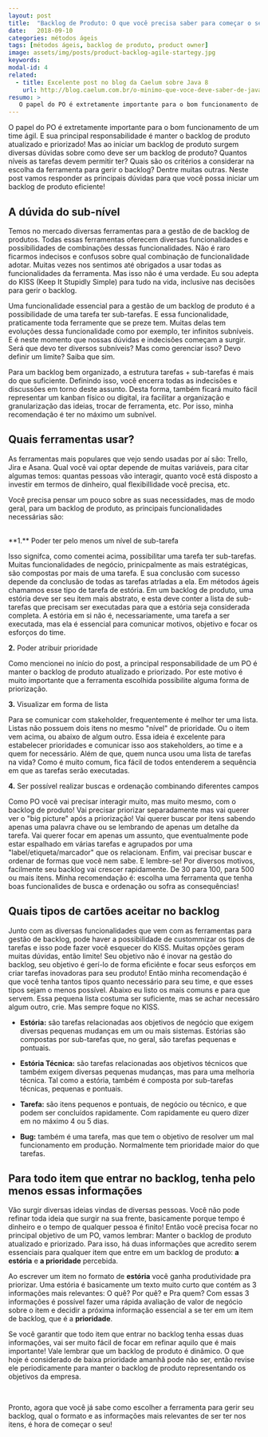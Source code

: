 ```yaml
---
layout: post
title:  "Backlog de Produto: O que você precisa saber para começar o seu"
date:   2018-09-10
categories: métodos ágeis
tags: [métodos ágeis, backlog de produto, product owner]
image: assets/img/posts/product-backlog-agile-startegy.jpg
keywords:
modal-id: 4
related:
  - title: Excelente post no blog da Caelum sobre Java 8
    url: http://blog.caelum.com.br/o-minimo-que-voce-deve-saber-de-java-8/
resumo: >
   O papel do PO é extretamente importante para o bom funcionamento de um time ágil. E sua principal responsabilidade é manter o backlog de produto atualizado e priorizado! Para fazer isso é necessário ter organização e tomar algumas decisões antes de começar. Neste post iremos falar das principais dúvidas que surgem quado se inicia a construção de um backlog de produto eficiente.
---
```


O papel do PO é extretamente importante para o bom funcionamento de um time ágil. E sua principal responsabilidade é manter o backlog de produto atualizado e priorizado! Mas ao iniciar um backlog de produto surgem diversas dúvidas sobre como deve ser um backlog de produto? Quantos níveis as tarefas devem permitir ter? Quais são os critérios a considerar na escolha da ferramenta para gerir o backlog? Dentre muitas outras. Neste post vamos responder as principais dúvidas para que você possa iniciar um backlog de produto eficiente!


## A dúvida do sub-nível
Temos no mercado diversas ferramentas para a gestão de de backlog de produtos. Todas essas ferramentas oferecem diversas funcionalidades e possibilidades de combinações dessas funcionalidades. Não é raro ficarmos indecisos e confusos sobre qual combinação de funcionalidade adotar. Muitas vezes nos sentimos até obrigados a usar todas as funcionalidades da ferramenta. Mas isso não é uma verdade. Eu sou adepta do KISS (Keep It Stupidly Simple) para tudo na vida, inclusive nas decisões para gerir o backlog.

Uma funcionalidade essencial para a gestão de um backlog de produto é a possibilidade de uma tarefa ter sub-tarefas. E essa funcionalidade, praticamente toda ferramente que se preze tem. Muitas delas tem evoluções dessa funcionalidade como por exemplo, ter infinitos subníveis. E é neste momento que nossas dúvidas e indecisões começam a surgir. Será que devo ter diversos subníveis? Mas como gerenciar isso? Devo definir um limite? Saiba que sim.

Para um backlog bem organizado, a estrutura tarefas + sub-tarefas é mais do que suficiente. Definindo isso, você encerra todas as indecisões e discussões em torno deste assunto. Desta forma, também ficará muito fácil representar um kanban físico ou digital, ira facilitar a organização e granularização das ideias, trocar de ferramenta, etc. Por isso, minha recomendação é ter no máximo um subnível.


## Quais ferramentas usar?
As ferramentas mais populares que vejo sendo usadas por aí são: Trello, Jira e Asana. Qual você vai optar depende de muitas variáveis, para citar algumas temos: quantas pessoas vão interagir, quanto você está disposto a investir em termos de dinheiro, qual flexibillidade você precisa, etc.

Você precisa pensar um pouco sobre as suas necessidades, mas de modo geral, para um backlog de produto, as principais funcionalidades necessárias são:

<br>
**1.** Poder ter pelo menos um nível de sub-tarefa

Isso signifca, como comentei acima, possibilitar uma tarefa ter sub-tarefas. Muitas funcionalidades de negócio, prinicpalmente as mais estratégicas, são compostas por mais de uma tarefa. E sua conclusão com sucesso depende da conclusão de todas as tarefas atrladas a ela. Em métodos ágeis chamamos esse tipo de tarefa de estória. Em um backlog de produto, uma estória deve ser seu item mais abstrato, e esta deve conter a lista de sub-tarefas que precisam ser executadas para que a estória seja considerada completa. A estória em si não é, necessariamente, uma tarefa a ser executada, mas ela é essencial para comunicar motivos, objetivo e focar os esforços do time.

**2.** Poder atribuir prioridade

Como mencionei no início do post, a principal responsabilidade de um PO é manter o backlog de produto atualizado e priorizado. Por este motivo é muito importante que a ferramenta escolhida possibilite alguma forma de priorização.

**3.** Visualizar em forma de lista

Para se comunicar com stakeholder, frequentemente é melhor ter uma lista. Listas não possuem dois itens no mesmo "nível" de prioridade. Ou o item vem acima, ou abaixo de algum outro. Essa ideia é excelente para estabelecer prioridades e comunicar isso aos stakeholders, ao time e a quem for necessário. Além de que, quem nunca usou uma lista de tarefas na vida? Como é muito comum, fica fácil de todos entenderem a sequência em que as tarefas serão executadas.

**4.** Ser possível realizar buscas e ordenação combinando diferentes campos

Como PO você vai precisar interagir muito, mas muito mesmo, com o backlog de produto! Vai precisar priorizar separadamente mas vai querer ver o "big picture" após a priorização! Vai querer buscar por itens sabendo apenas uma palavra chave ou se lembrando de apenas um detalhe da tarefa. Vai querer focar em apenas um assunto, que eventualmente pode estar espalhado em várias tarefas e agrupados por uma "label/etiqueta/marcador" que os relacionam. Enfim, vai precisar buscar e ordenar de formas que você nem sabe. E lembre-se! Por diversos motivos, facilmente seu backlog vai crescer rapidamente. De 30 para 100, para 500 ou mais itens. Minha recomendação é: escolha uma ferramenta que tenha boas funcionalides de busca e ordenação ou sofra as consequências!


## Quais tipos de cartões aceitar no backlog
Junto com as diversas funcionalidades que vem com as ferramentas para gestão de backlog, pode haver a possibilidade de custommizar os tipos de tarefas e isso pode fazer você esquecer do KISS. Muitas opções geram muitas dúvidas, então limite! Seu objetivo não é inovar na gestão do backlog, seu objetivo é gerí-lo de forma eficiênte e focar seus esforços em criar tarefas inovadoras para seu produto! Então minha recomendação é que você tenha tantos tipos quanto necessário para seu time, e que esses tipos sejam o menos possível. Abaixo eu listo os mais comuns e para que servem. Essa pequena lista costuma ser suficiente, mas se achar necessáro algum outro, crie. Mas sempre foque no KISS.

* **Estória:** são tarefas relacionadas aos objetivos de negócio que exigem diversas pequenas mudanças em um ou mais sistemas. Estórias são compostas por sub-tarefas que, no geral, são tarefas pequenas e pontuais.

* **Estória Técnica:** são tarefas relacionadas aos objetivos técnicos que também exigem diversas pequenas mudanças, mas para uma melhoria técnica. Tal como a estória, também é composta por sub-tarefas técnicas, pequenas e pontuais.

* **Tarefa:** são itens pequenos e pontuais, de negócio ou técnico, e que podem ser concluídos rapidamente. Com rapidamente eu quero dizer em no máximo 4 ou 5 dias.

* **Bug:** também é uma tarefa, mas que tem o objetivo de resolver um mal funcionamento em produção. Normalmente tem prioridade maior do que tarefas.


## Para todo item que entrar no backlog, tenha pelo menos essas informações
Vão surgir diversas ideias vindas de diversas pessoas. Você não pode refinar toda ideia que surgir na sua frente, basicamente porque tempo é dinheiro e o tempo de qualquer pessoa é finito! Então você precisa focar no principal objetivo de um PO, vamos lembrar: Manter o backlog de produto atualizado e priorizado. Para isso, há duas informações que acredito serem essenciais para qualquer item que entre em um backlog de produto: **a estória** e **a prioridade** percebida.

Ao escrever um item no formato de **estória** você ganha produtividade pra priorizar. Uma estória é basicamente um texto muito curto que contém as 3 informações mais relevantes: O quê? Por quê? e Pra quem? Com essas 3 informações é possível fazer uma rápida avaliação de valor de negócio sobre o item e decidir a próxima informação essencial a se ter em um item de backlog, que é a **prioridade**.

Se você garantir que todo item que entrar no backlog tenha essas duas informações, vai ser muito fácil de focar em refinar aquilo que é mais importante! Vale lembrar que um backlog de produto é dinâmico. O que hoje é considerado de baixa prioridade amanhã pode não ser, então revise ele periodicamente para manter o backlog de produto representando os objetivos da empresa.

<br>

Pronto, agora que você já sabe como escolher a ferramenta para gerir seu backlog, qual o formato e as informações mais relevantes de ser ter nos itens, é hora de começar o seu!